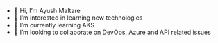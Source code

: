- 👋 Hi, I’m Ayush Maltare
- 👀 I’m interested in learning new technologies
- 🌱 I’m currently learning AKS
- 💞️ I’m looking to collaborate on DevOps, Azure and API related issues

<!---
AyushM-dev/AyushM-dev is a ✨ special ✨ repository because its `README.md` (this file) appears on your GitHub profile.
You can click the Preview link to take a look at your changes.
--->
